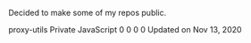 Decided to make some of my repos public.

proxy-utils Private
JavaScript 0 0  0  0 Updated on Nov 13, 2020
